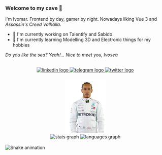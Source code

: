 ### Welcome to my cave 👋

I'm Ivomar. Frontend by day, gamer by night. Nowadays liking Vue 3 and _Assassin's Creed Valhalla_.

- 🔭 I'm currently working on Talentify and Sabido
- 🌱 I'm currently learning Modelling 3D and Electronic things for my hobbies

_Do you like the sea? Yeah!... Nice to meet you, Ivosea_

<br>

<div align="center">
  <a href="https://www.linkedin.com/in/ivomarsan/" target="_blank">
    <img src="https://img.shields.io/static/v1?message=LinkedIn&logo=linkedin&label=&color=0077B5&logoColor=white&labelColor=&style=for-the-badge" height="40" alt="linkedin logo"  />
  </a>
  <a href="https://t.me/ivomarsan" target="_blank">
    <img src="https://img.shields.io/static/v1?message=Telegram&logo=telegram&label=&color=2CA5E0&logoColor=white&labelColor=&style=for-the-badge" height="40" alt="telegram logo"  />
  </a>
  <a href="https://twitter.com/ivomarsan" target="_blank">
    <img src="https://img.shields.io/static/v1?message=Twitter&logo=twitter&label=&color=1DA1F2&logoColor=white&labelColor=&style=for-the-badge" height="40" alt="twitter logo"  />
  </a>
</div>

<br>

<div align="center">
  <img height="174" src="images/hamilton-sticker-surprised.gif" />
</div>

<div align="center">
  <img src="https://github-readme-stats.vercel.app/api?hide_title=true&hide_rank=false&show_icons=true&include_all_commits=false&count_private=true&disable_animations=true&theme=github_dark&locale=en&hide_border=true&username=ivomarsan" height="150" alt="stats graph"  />
  <img src="https://github-readme-stats.vercel.app/api/top-langs?locale=en&hide_title=false&layout=compact&card_width=320&langs_count=6&theme=github_dark&hide_border=true&username=ivomarsan" height="150" alt="languages graph"  />
</div>

<br>

<img href="https://raw.githubusercontent.com/ivomarsan/ivomarsan/blob/output/snake.svg" alt="Snake animation" />
